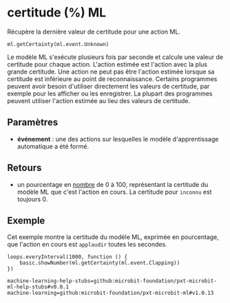 # certitude (%) ML

Récupère la dernière valeur de certitude pour une action ML.

```sig
ml.getCertainty(ml.event.Unknown)
```

Le modèle ML s'exécute plusieurs fois par seconde et calcule une valeur de certitude pour chaque action. L'action estimée est l'action avec la plus grande certitude. Une action ne peut pas être l'action estimée lorsque sa certitude est inférieure au point de reconnaissance. Certains programmes peuvent avoir besoin d'utiliser directement les valeurs de certitude, par exemple pour les afficher ou les enregistrer. La plupart des programmes peuvent utiliser l'action estimée au lieu des valeurs de certitude.

## Paramètres

- **événement** : une des actions sur lesquelles le modèle d'apprentissage automatique a été formé.

## Retours

- un pourcentage en [nombre](/types/number) de 0 à 100, représentant la certitude du modèle ML que c'est l'action en cours. La certitude pour `inconnu` est toujours 0.

## Exemple

Cet exemple montre la certitude du modèle ML, exprimée en pourcentage, que l'action en cours est `applaudir` toutes les secondes.

```blocks
loops.everyInterval(1000, function () {
    basic.showNumber(ml.getCertainty(ml.event.Clapping))
})
```

```package
machine-learning-help-stubs=github:microbit-foundation/pxt-microbit-ml-help-stubs#v0.0.1
machine-learning=github:microbit-foundation/pxt-microbit-ml#v1.0.13
```
